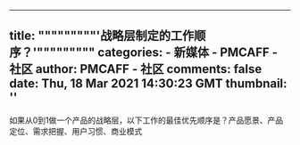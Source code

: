 
---
title: """""""""'战略层制定的工作顺序？'"""""""""
categories: 
    - 新媒体
    - PMCAFF - 社区
author: PMCAFF - 社区
comments: false
date: Thu, 18 Mar 2021 14:30:23 GMT
thumbnail: ''
---

<div>   
如果从0到1做一个产品的战略层，以下工作的最佳优先顺序是？产品愿景、产品定位、需求把握、用户习惯、商业模式  
</div>
            